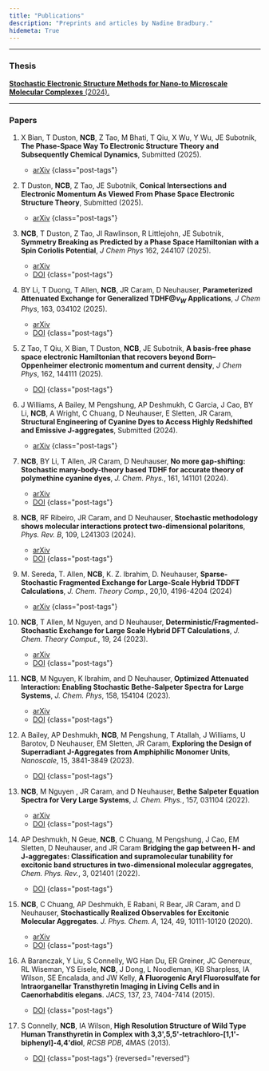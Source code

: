 ```yaml
---
title: "Publications"
description: "Preprints and articles by Nadine Bradbury."
hidemeta: True
---
```

---
### Thesis

[**Stochastic Electronic Structure Methods for Nano-to Microscale Molecular Complexes** (2024).](https://www.proquest.com/openview/4ee2dd11c929a7adf4a99e7519c89b62/1?cbl=18750&diss=y&pq-origsite=gscholar)


---
### Papers
1. X Bian, T Duston, **NCB**, Z Tao, M Bhati, T Qiu, X Wu, Y Wu, JE Subotnik, **The Phase-Space Way To Electronic Structure Theory and Subsequently Chemical Dynamics**, Submitted (2025).
    - [arXiv](https://arxiv.org/abs/2506.15994)
    {class="post-tags"}
1. T Duston, **NCB**, Z Tao, JE Subotnik, **Conical Intersections and Electronic Momentum As Viewed From Phase Space Electronic Structure Theory**, Submitted (2025).
    - [arXiv](https://arxiv.org/abs/2506.11963)
    {class="post-tags"}

1. **NCB**, T Duston, Z Tao, JI Rawlinson, R Littlejohn, JE Subotnik, **Symmetry Breaking as Predicted by a Phase Space Hamiltonian with a Spin Coriolis Potential**, *J Chem Phys*  162, 244107 (2025).
    - [arXiv](https://arxiv.org/abs/2504.03100)
    - [DOI](https://doi.org/10.1063/5.0274260)
    {class="post-tags"}

1. BY Li, T Duong, T Allen, **NCB**, JR Caram, D Neuhauser, **Parameterized Attenuated Exchange for Generalized TDHF@$v_W$ Applications**, *J Chem Phys*, 163, 034102 (2025).
    - [arXiv](https://arxiv.org/abs/2504.01285v1)
    - [DOI](https://doi.org/10.1063/5.0273771)
    {class="post-tags"}

1. Z Tao, T Qiu, X Bian, T Duston, **NCB**, JE Subotnik, **A basis-free phase space electronic Hamiltonian that recovers beyond Born–Oppenheimer electronic momentum and current density**, *J Chem Phys*, 162, 144111 (2025).
    - [DOI](https://doi.org/10.1063/5.0260731)
    {class="post-tags"}

1. J Williams, A Bailey, M Pengshung, AP Deshmukh, C Garcia, J Cao, BY Li, **NCB**, A Wright, C Chuang, D Neuhauser, E Sletten, JR Caram, **Structural Engineering of Cyanine Dyes to Access Highly Redshifted and Emissive J-aggregates**, Submitted (2024).
    - [arXiv](https://chemrxiv.org/engage/chemrxiv/article-details/6722c63e5a82cea2fa9167f2)
    {class="post-tags"}

1. **NCB**, BY Li, T Allen, JR Caram, D Neuhauser, **No more gap-shifting: Stochastic many-body-theory based TDHF for accurate theory of polymethine cyanine dyes**, *J. Chem. Phys.*, 161, 141101 (2024).
    - [arXiv](https://arxiv.org/pdf/2308.04385.pdf)
    - [DOI](https://doi.org/10.1063/5.0223783)
    {class="post-tags"}

1. **NCB**, RF Ribeiro, JR Caram, and D Neuhauser, **Stochastic methodology shows molecular interactions protect two-dimensional polaritons**, *Phys. Rev. B*, 109, L241303  (2024).
    - [arXiv](https://arxiv.org/pdf/2308.04385.pdf)
    - [DOI](https://doi.org/10.1103/PhysRevB.109.L241303)
    {class="post-tags"}

1. M. Sereda, T. Allen, **NCB**, K. Z. Ibrahim, D. Neuhauser, **Sparse-Stochastic Fragmented Exchange for Large-Scale Hybrid TDDFT Calculations**, *J. Chem. Theory Comp.*,  20,10, 4196-4204 (2024)
    - [arXiv](https://arxiv.org/pdf/2402.16217.pdf)
    {class="post-tags"}

1.  **NCB**, T Allen, M Nguyen, and D Neuhauser, **Deterministic/Fragmented-Stochastic Exchange for Large Scale Hybrid DFT Calculations**, *J. Chem. Theory Comput.*, 19, 24 (2023).  
    - [arXiv](https://arxiv.org/pdf/2309.02536.pdf)
    - [DOI](https://doi.org/10.1021/acs.jctc.3c00987)
    {class="post-tags"}

1.  **NCB**, M Nguyen, K Ibrahim, and D Neuhauser, **Optimized Attenuated Interaction: Enabling Stochastic Bethe-Salpeter Spectra for Large Systems**, *J. Chem. Phys*, 158, 154104 (2023).
    - [arXiv](https://arxiv.org/abs/2302.07381)
    - [DOI](https://doi.org/10.1063/5.0146555)
    {class="post-tags"}

1.  A Bailey, AP Deshmukh, **NCB**, M Pengshung, T Atallah, J Williams, U Barotov, D Neuhauser, EM Sletten, JR Caram, **Exploring the Design of Superradiant J-Aggregates from Amphiphilic Monomer Units**, *Nanoscale*, 15, 3841-3849 (2023).
    - [DOI](https://doi.org/10.1039/D2NR05747F)
    {class="post-tags"}

1.  **NCB**, M Nguyen  , JR Caram, and D Neuhauser, **Bethe Salpeter Equation Spectra for Very Large Systems**, *J. Chem. Phys.*, 157, 031104 (2022).
    - [arXiv](https://arxiv.org/abs/2205.06690)
    - [DOI](https://doi.org/10.1063/5.0100213)
    {class="post-tags"}

1.  AP Deshmukh, N Geue,   **NCB**, C Chuang, M Pengshung, J Cao, EM Sletten, D Neuhauser, and JR Caram **Bridging the gap between H- and J-aggregates: Classification and supramolecular tunability for excitonic band structures in two-dimensional molecular aggregates**,  *Chem. Phys. Rev.*, 3, 021401 (2022).
    - [DOI](https://doi.org/10.1063/5.0094451)
    {class="post-tags"}

1.  **NCB**, C Chuang, AP Deshmukh, E Rabani, R Bear, JR Caram, and D Neuhauser,  **Stochastically Realized Observables for Excitonic Molecular Aggregates**. *J. Phys. Chem. A*, 124, 49,  10111-10120 (2020).
    - [arXiv](https://arxiv.org/abs/2008.13228)
    - [DOI](https://doi.org/10.1021/acs.jpca.0c07953)
    {class="post-tags"}

1. A Baranczak, Y Liu, S Connelly, WG Han Du, ER Greiner, JC Genereux, RL Wiseman, YS Eisele, **NCB**, J Dong, L Noodleman, KB Sharpless, IA Wilson, SE Encalada, and JW Kelly,  **A Fluorogenic Aryl Fluorosulfate for Intraorganellar Transthyretin Imaging in Living Cells and in Caenorhabditis elegans**. *JACS*, 137, 23, 7404-7414 (2015).
    - [DOI](https://doi.org/10.1021/jacs.5b03042)
    {class="post-tags"}

1. S Connelly, **NCB**, IA Wilson,  **High Resolution Structure of Wild Type Human Transthyretin in Complex with 3,3',5,5'-tetrachloro-[1,1'-biphenyl]-4,4'diol**, *RCSB PDB*, 4MAS (2013).
    - [DOI](https://doi.org/10.2210/pdb4MAS/pdb)
    {class="post-tags"}
{reversed="reversed"}
